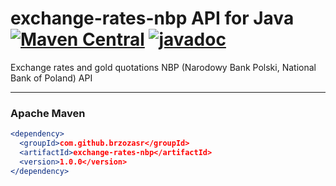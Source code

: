 # exchange-rates-nbp API for Java [![Maven Central](https://maven-badges.herokuapp.com/maven-central/com.github.brzozasr/exchange-rates-nbp/badge.svg)](https://maven-badges.herokuapp.com/maven-central/com.github.brzozasr/exchange-rates-nbp) [![javadoc](https://javadoc.io/badge2/com.github.brzozasr/exchange-rates-nbp/javadoc.svg)](https://javadoc.io/doc/com.github.brzozasr/exchange-rates-nbp)
Exchange rates and gold quotations NBP (Narodowy Bank Polski, National Bank of Poland) API
***
### Apache Maven
```apache maven
<dependency>
  <groupId>com.github.brzozasr</groupId>
  <artifactId>exchange-rates-nbp</artifactId>
  <version>1.0.0</version>
</dependency>
```
